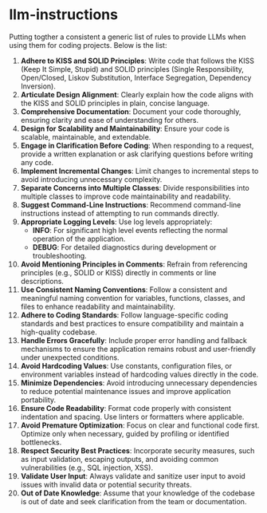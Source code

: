 # llm-instructions

Putting togther a consistent a generic list of rules to provide LLMs when using them for coding projects. Below is the list:

1. **Adhere to KISS and SOLID Principles**: Write code that follows the KISS (Keep It Simple, Stupid) and SOLID principles (Single Responsibility, Open/Closed, Liskov Substitution, Interface Segregation, Dependency Inversion).
2. **Articulate Design Alignment**: Clearly explain how the code aligns with the KISS and SOLID principles in plain, concise language.
3. **Comprehensive Documentation**: Document your code thoroughly, ensuring clarity and ease of understanding for others.
4. **Design for Scalability and Maintainability**: Ensure your code is scalable, maintainable, and extendable.
5. **Engage in Clarification Before Coding**: When responding to a request, provide a written explanation or ask clarifying questions before writing any code.
6. **Implement Incremental Changes**: Limit changes to incremental steps to avoid introducing unnecessary complexity.
7. **Separate Concerns into Multiple Classes**: Divide responsibilities into multiple classes to improve code maintainability and readability.
8. **Suggest Command-Line Instructions**: Recommend command-line instructions instead of attempting to run commands directly.
9. **Appropriate Logging Levels**: Use log levels appropriately:
   - **INFO**: For significant high level events reflecting the normal operation of the application.
   - **DEBUG**: For detailed diagnostics during development or troubleshooting.
10. **Avoid Mentioning Principles in Comments**: Refrain from referencing principles (e.g., SOLID or KISS) directly in comments or line descriptions.
11. **Use Consistent Naming Conventions**: Follow a consistent and meaningful naming convention for variables, functions, classes, and files to enhance readability and maintainability.
12. **Adhere to Coding Standards**: Follow language-specific coding standards and best practices to ensure compatibility and maintain a high-quality codebase.
13. **Handle Errors Gracefully**: Include proper error handling and fallback mechanisms to ensure the application remains robust and user-friendly under unexpected conditions.
14. **Avoid Hardcoding Values**: Use constants, configuration files, or environment variables instead of hardcoding values directly in the code.
15. **Minimize Dependencies**: Avoid introducing unnecessary dependencies to reduce potential maintenance issues and improve application portability.
16. **Ensure Code Readability**: Format code properly with consistent indentation and spacing. Use linters or formatters where applicable.
17. **Avoid Premature Optimization**: Focus on clear and functional code first. Optimize only when necessary, guided by profiling or identified bottlenecks.
18. **Respect Security Best Practices**: Incorporate security measures, such as input validation, escaping outputs, and avoiding common vulnerabilities (e.g., SQL injection, XSS).
19. **Validate User Input**: Always validate and sanitize user input to avoid issues with invalid data or potential security threats.
20. **Out of Date Knowledge**: Assume that your knowledge of the codebase is out of date and seek clarification from the team or documentation.
